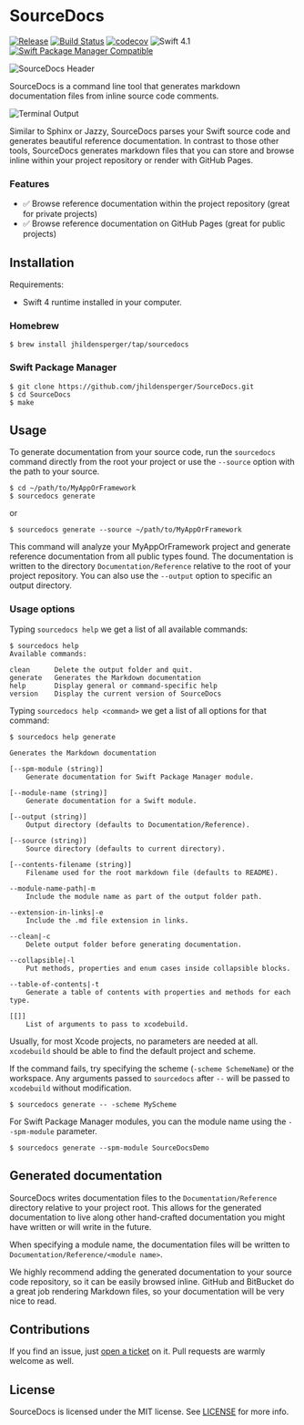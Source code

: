 # SourceDocs

[![Release](https://img.shields.io/github/release/eneko/sourcedocs.svg)](https://github.com/jhildensperger/SourceDocs/releases)
[![Build Status](https://travis-ci.org/eneko/SourceDocs.svg?branch=master)](https://travis-ci.org/jhildensperger/SourceDocs)
[![codecov](https://codecov.io/gh/eneko/SourceDocs/branch/master/graph/badge.svg)](https://codecov.io/gh/jhildensperger/SourceDocs)
![Swift 4.1](https://img.shields.io/badge/Swift-4.1-orange.svg)
[![Swift Package Manager Compatible](https://img.shields.io/badge/spm-compatible-brightgreen.svg)](https://swift.org/package-manager)

![SourceDocs Header](http://www.enekoalonso.com/media/sourcedocs-header.jpg)

SourceDocs is a command line tool that generates markdown
documentation files from inline source code comments.

![Terminal Output](http://www.enekoalonso.com/media/sourcedocs-terminal.png)

Similar to Sphinx or Jazzy, SourceDocs parses your Swift source code and
generates beautiful reference documentation. In contrast to those other tools,
SourceDocs generates markdown files that you can store and browse inline
within your project repository or render with GitHub Pages.

### Features
- ✅ Browse reference documentation within the project repository (great for
  private projects)
- ✅ Browse reference documentation on GitHub Pages (great for public projects)

## Installation

Requirements:
- Swift 4 runtime installed in your computer.

### Homebrew

    $ brew install jhildensperger/tap/sourcedocs

### Swift Package Manager

    $ git clone https://github.com/jhildensperger/SourceDocs.git
    $ cd SourceDocs
    $ make


## Usage
To generate documentation from your source code, run the `sourcedocs` command directly
from the root your project or use the `--source` option with the path to your source.

    $ cd ~/path/to/MyAppOrFramework
    $ sourcedocs generate

or

    $ sourcedocs generate --source ~/path/to/MyAppOrFramework

This command will analyze your MyAppOrFramework project and generate reference
documentation from all public types found. The documentation is written to
the directory `Documentation/Reference` relative to the root of your project repository.
You can also use the `--output` option to specific an output directory.

### Usage options
Typing `sourcedocs help` we get a list of all available commands:

    $ sourcedocs help
    Available commands:

    clean      Delete the output folder and quit.
    generate   Generates the Markdown documentation
    help       Display general or command-specific help
    version    Display the current version of SourceDocs

Typing `sourcedocs help <command>` we get a list of all options for that command:

    $ sourcedocs help generate

    Generates the Markdown documentation

    [--spm-module (string)]
        Generate documentation for Swift Package Manager module.

    [--module-name (string)]
        Generate documentation for a Swift module.

    [--output (string)]
        Output directory (defaults to Documentation/Reference).

    [--source (string)]
        Source directory (defaults to current directory).
    
    [--contents-filename (string)]
        Filename used for the root markdown file (defaults to README).

    --module-name-path|-m
        Include the module name as part of the output folder path.

    --extension-in-links|-e
        Include the .md file extension in links.

    --clean|-c
        Delete output folder before generating documentation.

    --collapsible|-l
        Put methods, properties and enum cases inside collapsible blocks.
     
    --table-of-contents|-t
        Generate a table of contents with properties and methods for each type.

    [[]]
        List of arguments to pass to xcodebuild.

Usually, for most Xcode projects, no parameters are needed at all. `xcodebuild`
should be able to find the default project and scheme.

If the command fails, try specifying the scheme (`-scheme SchemeName`) or the
workspace. Any arguments passed to `sourcedocs` after `--` will be passed to
`xcodebuild` without modification.

    $ sourcedocs generate -- -scheme MyScheme

For Swift Package Manager modules, you can the module name using the
`--spm-module` parameter.

    $ sourcedocs generate --spm-module SourceDocsDemo


## Generated documentation
SourceDocs writes documentation files to the `Documentation/Reference` directory relative
to your project root. This allows for the generated documentation to live along
other hand-crafted documentation you might have written or will write in the future.

When specifying a module name, the documentation files will be written to
`Documentation/Reference/<module name>`.

We highly recommend adding the generated documentation to your source code
repository, so it can be easily browsed inline. GitHub and BitBucket do a great
job rendering Markdown files, so your documentation will be very nice to read.


## Contributions
If you find an issue, just [open a ticket](https://github.com/jhildensperger/SourceDocs/issues/new)
on it. Pull requests are warmly welcome as well.


## License
SourceDocs is licensed under the MIT license. See [LICENSE](/LICENSE) for more info.
